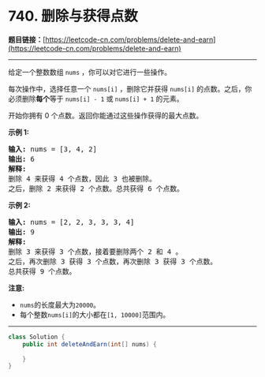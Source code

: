 # 740. 删除与获得点数

**题目链接：**[https://leetcode-cn.com/problems/delete-and-earn](https://leetcode-cn.com/problems/delete-and-earn)

---

<div class="content__1Y2H">
 <div class="notranslate">
  <p>给定一个整数数组&nbsp;<code>nums</code>&nbsp;，你可以对它进行一些操作。</p> 
  <p>每次操作中，选择任意一个&nbsp;<code>nums[i]</code>&nbsp;，删除它并获得&nbsp;<code>nums[i]</code>&nbsp;的点数。之后，你必须删除<strong>每个</strong>等于&nbsp;<code>nums[i] - 1</code>&nbsp;或&nbsp;<code>nums[i] + 1</code>&nbsp;的元素。</p> 
  <p>开始你拥有 0 个点数。返回你能通过这些操作获得的最大点数。</p> 
  <p><strong>示例 1:</strong></p> 
  <pre class="language-text"><strong>输入:</strong> nums = [3, 4, 2]
<strong>输出:</strong> 6
<strong>解释:</strong> 
删除 4 来获得 4 个点数，因此 3 也被删除。
之后，删除 2 来获得 2 个点数。总共获得 6 个点数。
</pre> 
  <p><strong>示例&nbsp;2:</strong></p> 
  <pre class="language-text"><strong>输入:</strong> nums = [2, 2, 3, 3, 3, 4]
<strong>输出:</strong> 9
<strong>解释:</strong> 
删除 3 来获得 3 个点数，接着要删除两个 2 和 4 。
之后，再次删除 3 获得 3 个点数，再次删除 3 获得 3 个点数。
总共获得 9 个点数。
</pre> 
  <p><strong>注意:</strong></p> 
  <ul> 
   <li><code>nums</code>的长度最大为<code>20000</code>。</li> 
   <li>每个整数<code>nums[i]</code>的大小都在<code>[1, 10000]</code>范围内。</li> 
  </ul> 
 </div>
</div>

---

```java
class Solution {
    public int deleteAndEarn(int[] nums) {
        
    }
}
```